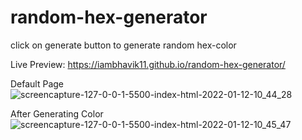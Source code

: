 # random-hex-generator

click on generate button to generate random hex-color

Live Preview: https://iambhavik11.github.io/random-hex-generator/

Default Page
![screencapture-127-0-0-1-5500-index-html-2022-01-12-10_44_28](https://user-images.githubusercontent.com/66296381/149068050-982a03fd-1688-4202-a237-517f4e47c39c.png)

After Generating Color
![screencapture-127-0-0-1-5500-index-html-2022-01-12-10_45_47](https://user-images.githubusercontent.com/66296381/149068137-fc13bed3-b86a-4ea2-9c98-7285ad061538.png)
